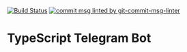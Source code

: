 [![Build Status](https://travis-ci.com/vieirasolutions/ts-telegram-bot.svg?branch=master)](https://travis-ci.com/vieirasolutions/ts-telegram-bot)
<a href="https://www.npmjs.com/package/git-commit-msg-linter">
  <img src="https://badgen.net/badge/git-commit-msg-linter/3.0.0/yellow" alt="commit msg linted by git-commit-msg-linter" />
</a>

# **TypeScript Telegram Bot**
